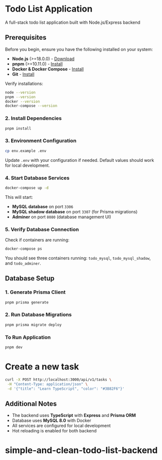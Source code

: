 # Todo List Application

A full-stack todo list application built with Node.js/Express backend

## Prerequisites

Before you begin, ensure you have the following installed on your system:

- **Node.js** (>=18.0.0) - [Download](https://nodejs.org/)
- **pnpm** (>=10.11.0) - [Install](https://pnpm.io/installation)
- **Docker & Docker Compose** - [Install](https://docs.docker.com/get-docker/)
- **Git** - [Install](https://git-scm.com/downloads)

Verify installations:

```bash
node --version
pnpm --version
docker --version
docker-compose --version
```

### 2. Install Dependencies

```bash
pnpm install
```

### 3. Environment Configuration

```bash
cp env.example .env
```

Update `.env` with your configuration if needed. Default values should work for local development.

### 4. Start Database Services

```bash
docker-compose up -d
```

This will start:

- **MySQL database** on port `3306`
- **MySQL shadow database** on port `3307` (for Prisma migrations)
- **Adminer** on port `8080` (database management UI)

### 5. Verify Database Connection

Check if containers are running:

```bash
docker-compose ps
```

You should see three containers running: `todo_mysql`, `todo_mysql_shadow`, and `todo_adminer`.

## Database Setup

### 1. Generate Prisma Client

```bash
pnpm prisma generate
```

### 2. Run Database Migrations

```bash
pnpm prisma migrate deploy
```

### To Run Application

```bash
pnpm dev
```

# Create a new task

```bash
curl -X POST http://localhost:3000/api/v1/tasks \
 -H "Content-Type: application/json" \
 -d '{"title": "Learn TypeScript", "color": "#3B82F6"}'
```

## Additional Notes

- The backend uses **TypeScript** with **Express** and **Prisma ORM**
- Database uses **MySQL 8.0** with Docker
- All services are configured for local development
- Hot reloading is enabled for both backend
# simple-and-clean-todo-list-backend
